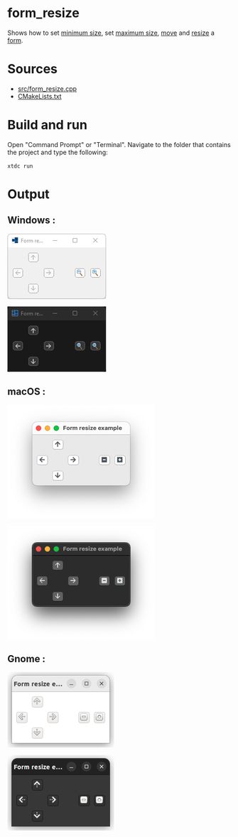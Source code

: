 # form_resize

Shows how to set [minimum size](https://gammasoft71.github.io/xtd/reference_guides/latest/classxtd_1_1forms_1_1control.html#a2eac1038d9dfe8bdb20948f63fc8afba), set [maximum size](https://gammasoft71.github.io/xtd/reference_guides/latest/classxtd_1_1forms_1_1control.html#a36d6a1129cb15c8ff356c84ec4879b81), [move](https://gammasoft71.github.io/xtd/reference_guides/latest/group__events.html#ga1af17ff50d65f2513fe9df98dcb1ce80) and [resize](https://gammasoft71.github.io/xtd/reference_guides/latest/group__events.html#gaea1a435b7c3963a9e39af7aa218778a6) a [form](https://gammasoft71.github.io/xtd/reference_guides/latest/classxtd_1_1forms_1_1form.html).

# Sources

* [src/form_resize.cpp](src/form_resize.cpp)
* [CMakeLists.txt](CMakeLists.txt)

# Build and run

Open "Command Prompt" or "Terminal". Navigate to the folder that contains the project and type the following:

```shell
xtdc run
```

# Output

## Windows :

![Screenshot](../../../../docs/pictures/examples/form_resize_w.png)

![Screenshot](../../../../docs/pictures/examples/form_resize_wd.png)

## macOS :

![Screenshot](../../../../docs/pictures/examples/form_resize_m.png)

![Screenshot](../../../../docs/pictures/examples/form_resize_md.png)

## Gnome :

![Screenshot](../../../../docs/pictures/examples/form_resize_g.png)

![Screenshot](../../../../docs/pictures/examples/form_resize_gd.png)
